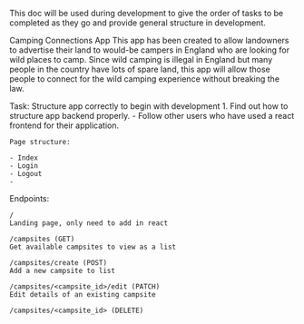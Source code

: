 This doc will be used during development to give the order of tasks to be completed as they go and provide general structure in development.

Camping Connections App
This app has been created to allow landowners to advertise their land to would-be campers in England who are looking for wild places to camp. Since wild camping is illegal in England but many people in the country have lots of spare land, this app will allow those people to connect for the wild camping experience without breaking the law. 

Task: Structure app correctly to begin with development
    1. Find out how to structure app backend properly.
        - Follow other users who have used a react frontend for their application.
    
    Page structure:

    - Index
    - Login
    - Logout
    - 


Endpoints:

    /
    Landing page, only need to add in react

    /campsites (GET)
    Get available campsites to view as a list

    /campsites/create (POST)
    Add a new campsite to list

    /campsites/<campsite_id>/edit (PATCH)
    Edit details of an existing campsite

    /campsites/<campsite_id> (DELETE)

    